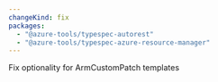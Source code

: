 ```yaml
---
changeKind: fix
packages:
  - "@azure-tools/typespec-autorest"
  - "@azure-tools/typespec-azure-resource-manager"
---
```


Fix optionality for ArmCustomPatch templates